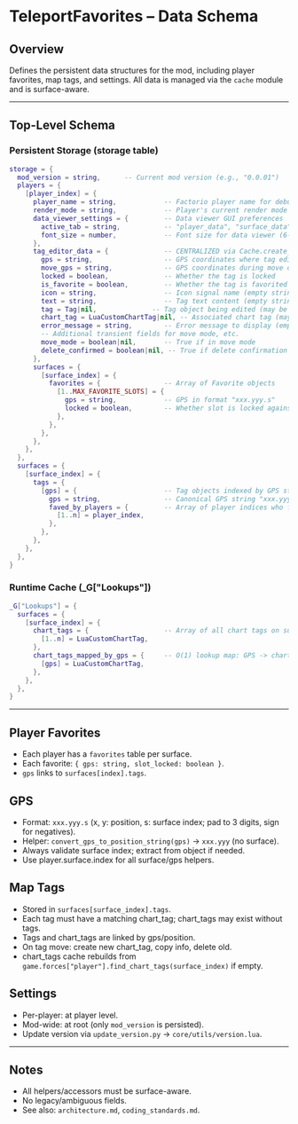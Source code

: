 # TeleportFavorites – Data Schema

## Overview
Defines the persistent data structures for the mod, including player favorites, map tags, and settings. All data is managed via the `cache` module and is surface-aware.

---

## Top-Level Schema

### Persistent Storage (storage table)
```lua
storage = {
  mod_version = string,      -- Current mod version (e.g., "0.0.01")
  players = {
    [player_index] = {
      player_name = string,            -- Factorio player name for debugging
      render_mode = string,            -- Player's current render mode
      data_viewer_settings = {         -- Data viewer GUI preferences
        active_tab = string,           -- "player_data", "surface_data", "lookup", "all_data"
        font_size = number,            -- Font size for data viewer (6-24)
      },
      tag_editor_data = {              -- CENTRALIZED via Cache.create_tag_editor_data()
        gps = string,                  -- GPS coordinates where tag editor was opened
        move_gps = string,             -- GPS coordinates during move operations (temporary)
        locked = boolean,              -- Whether the tag is locked
        is_favorite = boolean,         -- Whether the tag is favorited (pending state)
        icon = string,                 -- Icon signal name (empty string if none)
        text = string,                 -- Tag text content (empty string if none)
        tag = Tag|nil,              -- Tag object being edited (may be nil)
        chart_tag = LuaCustomChartTag|nil, -- Associated chart tag (may be nil)
        error_message = string,        -- Error message to display (empty string if none)
        -- Additional transient fields for move mode, etc.
        move_mode = boolean|nil,       -- True if in move mode
        delete_confirmed = boolean|nil, -- True if delete confirmation is active
      },
      surfaces = {
        [surface_index] = {
          favorites = {                -- Array of Favorite objects
            [1..MAX_FAVORITE_SLOTS] = {
              gps = string,            -- GPS in format "xxx.yyy.s"
              locked = boolean,        -- Whether slot is locked against changes
            },
          },
        },
      },
    },
  },
  surfaces = {
    [surface_index] = {
      tags = {
        [gps] = {                      -- Tag objects indexed by GPS string
          gps = string,                -- Canonical GPS string "xxx.yyy.s"
          faved_by_players = {         -- Array of player indices who favorited this
            [1..n] = player_index,
          },
        },
      },
    },
  },
}
```

### Runtime Cache (_G["Lookups"])
```lua
_G["Lookups"] = {
  surfaces = {
    [surface_index] = {
      chart_tags = {                   -- Array of all chart tags on surface
        [1..n] = LuaCustomChartTag,
      },
      chart_tags_mapped_by_gps = {     -- O(1) lookup map: GPS -> chart_tag
        [gps] = LuaCustomChartTag,
      },
    },
  },
}
```

---

## Player Favorites
- Each player has a `favorites` table per surface.
- Each favorite: `{ gps: string, slot_locked: boolean }`.
- `gps` links to `surfaces[index].tags`.

## GPS
- Format: `xxx.yyy.s` (x, y: position, s: surface index; pad to 3 digits, sign for negatives).
- Helper: `convert_gps_to_position_string(gps)` → `xxx.yyy` (no surface).
- Always validate surface index; extract from object if needed.
- Use player.surface.index for all surface/gps helpers.

## Map Tags
- Stored in `surfaces[surface_index].tags`.
- Each tag must have a matching chart_tag; chart_tags may exist without tags.
- Tags and chart_tags are linked by gps/position.
- On tag move: create new chart_tag, copy info, delete old.
- chart_tags cache rebuilds from `game.forces["player"].find_chart_tags(surface_index)` if empty.

## Settings
- Per-player: at player level.
- Mod-wide: at root (only `mod_version` is persisted).
- Update version via `update_version.py` → `core/utils/version.lua`.

---

## Notes
- All helpers/accessors must be surface-aware.
- No legacy/ambiguous fields.
- See also: `architecture.md`, `coding_standards.md`.

